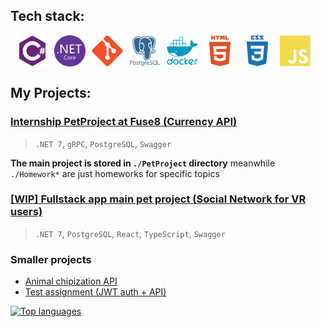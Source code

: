 ## Tech stack:
<img align="left" style="margin-left: 10px;" title="C#" alt="C#" width="50px" src="./icons/csharp-plain.svg">
<img align="left" style="margin-left: 10px;" title="ASP.NET" alt="ASP.NET" width="50px" src="./icons/dotnetcore-original.svg">
<img align="left" style="margin-left: 10px;" title="Git" alt="Git" width="50px" src="./icons/git-original.svg">
<img align="left" style="margin-left: 10px;" title="PostgreSQL" alt="MYSQL" width="50px" src="./icons/postgresql-plain-wordmark.svg">
<img align="left" style="margin-left: 10px;" title="Docker" alt="MYSQL" width="50px" src="./icons/docker-plain-wordmark.svg">
<img align="left" style="margin-left: 10px;" title="HTML5" alt="HTML5" width="50px" src="./icons/html5-plain-wordmark.svg">
<img align="left" style="margin-left: 10px;" title="CSS3" alt="CSS3" width="50px" src="./icons/css3-plain-wordmark.svg">
<img align="left" style="margin-left: 10px;" title="JS" alt="JS" width="50px" src="./icons/javascript-plain.svg">
<br><br><br>

## My Projects:

### [Internship PetProject at Fuse8 (Currency API)](https://github.com/KozhokarIvan/fuse8homeworks2023/)
>`.NET 7`, `gRPC`, `PostgreSQL`, `Swagger`

**The main project is stored in `./PetProject` directory** meanwhile `./Homework*` are just homeworks for specific topics

### [[WIP] Fullstack app main pet project (Social Network for VR users)](https://github.com/KozhokarIvan/ProjectVR)
> `.NET 7`, `PostgreSQL`, `React`, `TypeScript`, `Swagger`

### Smaller projects
 - [Animal chipization API](https://github.com/KozhokarIvan/WonderlandChip)
 - [Test assignment (JWT auth + API)](https://github.com/KozhokarIvan/Test-Assignment)

[![Top languages](https://github-readme-stats.vercel.app/api/top-langs/?username=kozhokarivan&layout=compact)](https://github.com/kozhokarivan/github-readme-stats)